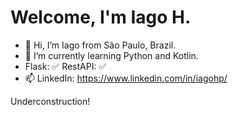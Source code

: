 # Welcome, I'm Iago H.

- 👋 Hi, I’m Iago from São Paulo, Brazil.
- 🌱 I’m currently learning Python and Kotlin.
- Flask: ✅ RestAPI: ✅
- 📫 LinkedIn: https://www.linkedin.com/in/iagohp/

Underconstruction!
